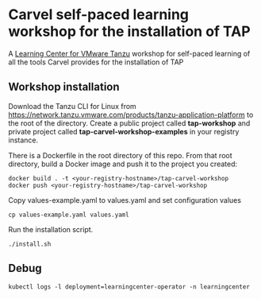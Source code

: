 # Carvel self-paced learning workshop for the installation of TAP

A [Learning Center for VMware Tanzu](https://docs.vmware.com/en/Tanzu-Application-Platform/1.0/tap/GUID-learning-center-about.html) workshop for self-paced learning of all the tools Carvel provides for the installation of TAP

## Workshop installation
Download the Tanzu CLI for Linux from https://network.tanzu.vmware.com/products/tanzu-application-platform to the root of the directory.
Create a public project called **tap-workshop** and private project called **tap-carvel-workshop-examples** in your registry instance. 

There is a Dockerfile in the root directory of this repo. From that root directory, build a Docker image and push it to the project you created:
```
docker build . -t <your-registry-hostname>/tap-carvel-workshop
docker push <your-registry-hostname>/tap-carvel-workshop
```

Copy values-example.yaml to values.yaml and set configuration values
```
cp values-example.yaml values.yaml
```
Run the installation script.
```
./install.sh
```

## Debug
```
kubectl logs -l deployment=learningcenter-operator -n learningcenter
```